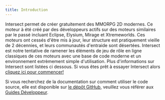 ```yaml
---
title: Introduction
---
```


Intersect permet de créer gratuitement des MMORPG 2D modernes. Ce moteur à été créé par des développeurs actifs sur des moteurs similaires par le passé incluant Eclipse, Elysium, Mirage et Xtremeworlds. Ces moteurs ont cessés d'être mis à jour, leur structure est pratiquement vieille de 2 décennies, et leurs communautés d'entraide sont désertées. Intersect est notre tentative de ramener les éléments de jeu de rôle en ligne classiques de ces moteurs avec une base de code moderne et un environnement extrèmement simple d'utilisation. Plus d'informations sur Intersect sont listées ci dessous. Si vous êtes prêt à essayer Intersect alors [cliquez ici pour commencer!](./start/download.md)

Si vous recherchez de la documentation sur comment utiliser le code source, elle est disponible sur [le dépôt GitHub](https://github.com/AscensionGameDev/Intersect-Engine), veuillez vous référer aux [Guides Développeur](./developer/).
